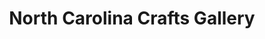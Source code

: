 ---
title: "North Carolina Crafts Gallery"
url: /carrboro/north-carolina-crafts-gallery/
shop: Andenken
---